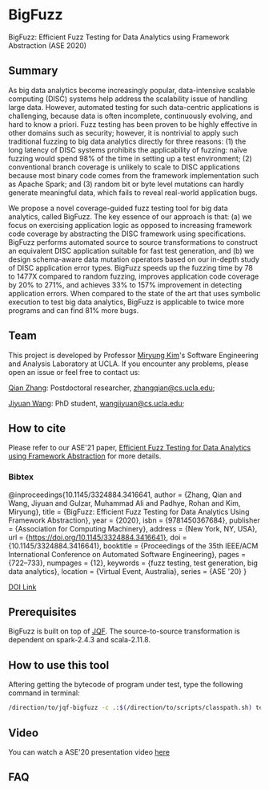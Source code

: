 
# BigFuzz
BigFuzz: Efficient Fuzz Testing for Data Analytics using Framework Abstraction (ASE 2020)

## Summary
As big data analytics become increasingly popular, data-intensive scalable computing (DISC) systems help address the scalability issue of handling large data. However, automated testing for such data-centric applications is challenging, because data is often incomplete, continuously evolving, and hard to know a priori. Fuzz testing has been proven to be highly effective in other domains such as security; however, it is nontrivial to apply such traditional fuzzing to big data analytics directly for three reasons: (1) the long latency of DISC systems prohibits the applicability of fuzzing: naïve fuzzing would spend 98% of the time in setting up a test environment; (2) conventional branch coverage is unlikely to scale to DISC applications because most binary code comes from the framework
implementation such as Apache Spark; and (3) random bit or byte level mutations can hardly generate meaningful data, which fails to reveal real-world application bugs.

We propose a novel coverage-guided fuzz testing tool for big data analytics, called BigFuzz. The key essence of our approach is that: (a) we focus on exercising application logic as opposed to increasing framework code coverage by abstracting the DISC framework using specifications. BigFuzz performs automated source to source transformations to construct an equivalent DISC application suitable for fast test generation, and (b) we design schema-aware data mutation operators based on our in-depth study of DISC application error types. BigFuzz speeds up the fuzzing time by 78 to 1477X compared to random fuzzing, improves application code
coverage by 20% to 271%, and achieves 33% to 157% improvement in detecting application errors. When compared to the state of the art that uses symbolic execution to test big data analytics, BigFuzz is applicable to twice more programs and can find 81% more bugs.

## Team 
This project is developed by Professor [Miryung Kim](http://web.cs.ucla.edu/~miryung/)'s Software Engineering and Analysis Laboratory at UCLA. 
If you encounter any problems, please open an issue or feel free to contact us:

[Qian Zhang](http://web.cs.ucla.edu/~zhangqian/): Postdoctoral researcher, zhangqian@cs.ucla.edu;

[Jiyuan Wang](http://web.cs.ucla.edu/~wangjiyuan): PhD student, wangjiyuan@cs.ucla.edu;

## How to cite 
Please refer to our ASE'21 paper, [Efficient Fuzz Testing for Data Analytics using Framework Abstraction](http://web.cs.ucla.edu/~miryung/Publications/ase2020-bigfuzz.pdf) for more details. 
### Bibtex  
@inproceedings{10.1145/3324884.3416641,
author = {Zhang, Qian and Wang, Jiyuan and Gulzar, Muhammad Ali and Padhye, Rohan and Kim, Miryung},
title = {BigFuzz: Efficient Fuzz Testing for Data Analytics Using Framework Abstraction},
year = {2020},
isbn = {9781450367684},
publisher = {Association for Computing Machinery},
address = {New York, NY, USA},
url = {https://doi.org/10.1145/3324884.3416641},
doi = {10.1145/3324884.3416641},
booktitle = {Proceedings of the 35th IEEE/ACM International Conference on Automated Software Engineering},
pages = {722–733},
numpages = {12},
keywords = {fuzz testing, test generation, big data analytics},
location = {Virtual Event, Australia},
series = {ASE '20}
}

[DOI Link](https://dl.acm.org/doi/10.1145/3324884.3416641)


## Prerequisites

BigFuzz is built on top of [JQF](https://github.com/rohanpadhye/JQF). The source-to-source transformation is dependent on spark-2.4.3 and scala-2.11.8.


## How to use this tool
Aftering getting the bytecode of program under test, type the following command in terminal:

```bash
/direction/to/jqf-bigfuzz -c .:$(/direction/to/scripts/classpath.sh) testDriver testMethod num/null
```

## Video
You can watch a ASE'20 presentation video [here](https://drive.google.com/file/d/12CRdUf1NaJ7T6v4k0BZ19halQX_ducYH/view)

## FAQ 







